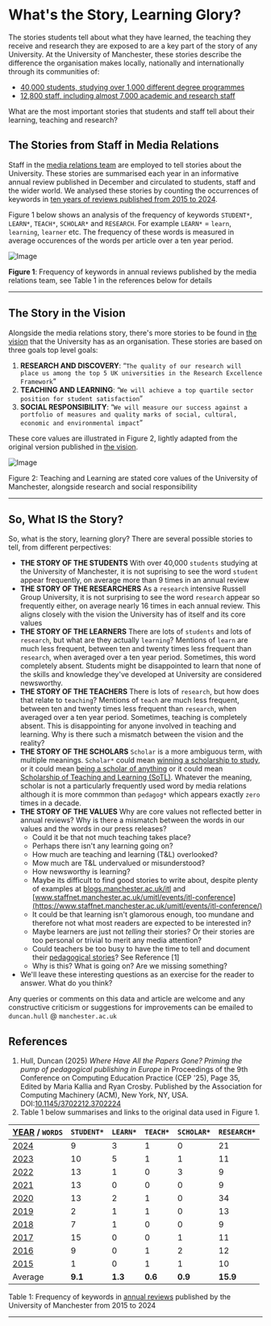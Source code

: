 # What's the Story, Learning Glory?

The stories students tell about what they have learned, the teaching they receive and research they are exposed to are a key part of the story of any University. At the University of Manchester, these stories describe the difference the organisation makes locally, nationally and internationally through its communities of:

* [40,000 students, studying over 1,000 different degree programmes](https://www.employers.manchester.ac.uk/ourstudents/) 
* [12,800 staff, including almost 7,000 academic and research staff](https://www.manchester.ac.uk/about/people/)

What are the most important stories that students and staff tell about their learning, teaching and research?

<!-- ## Teaching Glory? not really-->

## The Stories from Staff in Media Relations

Staff in the [media relations team](https://www.manchester.ac.uk/about/news/contact-media-relations/) are employed to tell stories about the University. These stories are summarised each year in an informative annual review published in December and circulated to students, staff and the wider world. We analysed these stories by counting the occurrences of keywords in [ten years of reviews published from 2015 to 2024](https://github.com/dullhunk/cdyf/issues/995). 

Figure 1 below shows an analysis of the frequency of keywords `STUDENT*`, `LEARN*`, `TEACH*`, `SCHOLAR*` and `RESEARCH`.  For example `LEARN*` = `learn`, `learning`, `learner` etc. The frequency of these words is measured in average occurences of the words per article over a ten year period.


<!--![Image](https://github.com/user-attachments/assets/b19ec952-cefa-4904-b7b3-011fab9e1e05)
-->
![Image](https://github.com/user-attachments/assets/215ff606-7724-4f1d-b0af-31d1dcebb7e0)

**Figure 1**: Frequency of keywords in annual reviews published by the media relations team, see Table 1 in the references below for details


--- 
## The Story in the Vision

Alongside the media relations story, there's more stories to  be found in [the vision](https://github.com/dullhunk/cdyf/issues/1008) that the University has as an organisation. These stories are based on three goals top level goals:

1. **RESEARCH AND DISCOVERY**:  “`The quality of our research will place us among the top 5 UK universities in the Research Excellence Framework`”
2. **TEACHING AND LEARNING**:  “`We will achieve a top quartile sector position for student satisfaction`”
3. **SOCIAL RESPONSIBILITY**: “`We will measure our success against a portfolio of measures and quality marks of social, cultural, economic and environmental impact`”

These core values are illustrated in Figure 2, lightly adapted from the original version published in [the vision](https://github.com/dullhunk/cdyf/issues/1008).

![Image](https://github.com/user-attachments/assets/bcec2956-9886-4b79-8a4d-a586bb393ed4)

Figure 2: Teaching and Learning are stated core values of the University of Manchester, alongside research and social responsibility

---

## So, What IS the Story?

So, what is the story, learning glory? There are several possible stories to tell, from different perpectives:

* **THE STORY OF THE STUDENTS** With over 40,000 `students` studying at the University of Manchester, it is not suprising to see the word `student` appear frequently, on average more than 9 times in an annual review
* **THE STORY OF THE RESEARCHERS** As a `research` intensive Russell Group University, it is not surprising to see the word `research` appear so frequently either, on average nearly 16 times in each annual review. This aligns closely with the vision the University has of itself and its core values
* **THE STORY OF THE LEARNERS** There are lots of `students` and lots of `research`, but what are they actually `learning`? Mentions of `learn` are much less frequent, between ten and twenty times less frequent than `research`, when averaged over a ten year period. Sometimes, this word completely absent. Students might be disappointed to learn that none of the skills and knowledge they've developed at University are considered newsworthy.
* **THE STORY OF THE TEACHERS** There is lots of `research`, but how does that relate to `teaching`? Mentions of `teach` are much less frequent, between ten and twenty times less frequent than `research`, when averaged over a ten year period. Sometimes, teaching is completely absent. This is disappointing for anyone involved in teaching and learning. Why is there such a mismatch between the vision and the reality?
* **THE STORY OF THE SCHOLARS** `Scholar` is a more ambiguous term, with multiple meanings. `Scholar*` could mean [winning a scholarship to study](https://www.manchester.ac.uk/study/undergraduate/fees-and-funding/scholarships-and-bursaries/), or it could mean [being a scholar of anything](https://scholar.google.com/) or it could mean [Scholarship of Teaching and Learning (SoTL)](https://www.staffnet.manchester.ac.uk/umitl/resources/scholarship-toolkit/). Whatever the meaning, scholar is not a particularly frequently used word by media relations although it is more commmon than `pedagog*` which appears exactly `zero` times in a decade. 
* **THE STORY OF THE VALUES** Why are core values not reflected better in annual reviews? Why is there a mismatch between the words in our values and the words in our press releases? 
    + Could it be that not much teaching takes place?
    + Perhaps there isn't any learning going on? 
    + How much are teaching and learning (T&L) overlooked? 
    + Mow much are T&L undervalued or misunderstood?
    + How newsworthy is learning?
    + Maybe its difficult to find good stories to write about, despite plenty of examples at [blogs.manchester.ac.uk/itl](https://blogs.manchester.ac.uk/itl/) and [www.staffnet.manchester.ac.uk/umitl/events/itl-conference](https://www.staffnet.manchester.ac.uk/umitl/events/itl-conference/)
    + It could be that learning isn't glamorous enough, too mundane and therefore not what most readers are expected to be interested in?
    + Maybe learners are just not _telling_ their stories? Or their stories are too personal or trivial to merit any media attention?
    + Could teachers be too busy to have the time to tell and document their [pedagogical stories](https://en.wikipedia.org/wiki/Pedagogy)? See Reference [1]
    + Why is this? What is going on? Are we missing something?
* We'll leave these interesting questions as an exercise for the reader to answer. What do you think? 

Any queries or comments on this data and article are welcome and any constructive criticism or suggestions for improvements can be emailed to `duncan.hull` @ `manchester.ac.uk`

## References

1. Hull, Duncan (2025) _Where Have All the Papers Gone? Priming the pump of pedagogical publishing in Europe_ in Proceedings of the 9th Conference on Computing Education Practice (CEP '25), Page 35, Edited by Maria Kallia and Ryan Crosby. Published by the Association for Computing Machinery (ACM), New York, NY, USA. DOI:[10.1145/3702212.3702224](https://doi.org/10.1145/3702212.3702224) 
2. Table 1 below summarises and links to the original data used in Figure 1.


| [YEAR](https://github.com/dullhunk/cdyf/issues/995) / `WORDS`| `STUDENT*` | `LEARN*` | `TEACH*` | `SCHOLAR*` | `RESEARCH*` |   
|---------------------------------------------------------------|------------|---------|----------|--------------|-------------|
| [2024](https://github.com/dullhunk/cdyf/issues/983)           | 9          | 3       | 1        | 0            | 21          | 
| [2023](https://github.com/dullhunk/cdyf/issues/984)           | 10         | 5       | 1        | 1            | 11          | 
| [2022](https://github.com/dullhunk/cdyf/issues/985)           | 13         | 1       | 0        | 3            | 9           | 
| [2021](https://github.com/dullhunk/cdyf/issues/986)           | 13         | 0       | 0        | 0            | 9           | 
| [2020](https://github.com/dullhunk/cdyf/issues/987)           | 13         | 2       | 1        | 0            |   34        |
| [2019](https://github.com/dullhunk/cdyf/issues/988)           | 2          | 1       | 1        | 0            |   13        |
| [2018](https://github.com/dullhunk/cdyf/issues/989)           | 7          | 1       | 0        | 0            |   9        |
| [2017](https://github.com/dullhunk/cdyf/issues/991)           | 15         | 0       | 0        | 1            |   11        |
| [2016](https://github.com/dullhunk/cdyf/issues/993)           | 9          | 0       | 1        | 2            |   12        |
| [2015](https://github.com/dullhunk/cdyf/issues/994)           | 1          | 0       | 1        | 1            |   10        |
| Average                                                       | **9.1**    | **1.3** | **0.6**  | **0.9**      |   **15.9** |



Table 1: Frequency of keywords in [annual reviews](https://github.com/dullhunk/cdyf/issues/995) published by the University of Manchester from 2015 to 2024


---
<!--
### Jekyll Themes

Your Pages site will use the layout and styles from the Jekyll theme you have selected in your [repository settings](https://github.com/dullhunk/teaching-and-learning/settings/pages). The name of this theme is saved in the Jekyll `_config.yml` configuration file.

### Support or Contact

Having trouble with Pages? Check out our [documentation](https://docs.github.com/categories/github-pages-basics/) or [contact support](https://support.github.com/contact) and we’ll help you sort it out.-->
